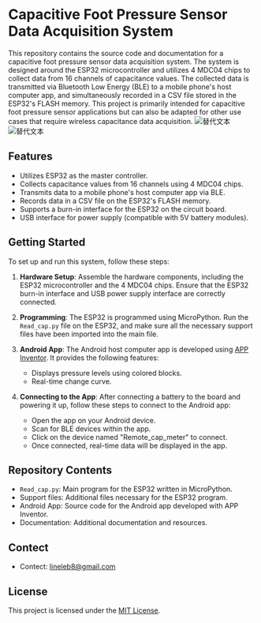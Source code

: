 # Capacitive Foot Pressure Sensor Data Acquisition System

This repository contains the source code and documentation for a capacitive foot pressure sensor data acquisition system. The system is designed around the ESP32 microcontroller and utilizes 4 MDC04 chips to collect data from 16 channels of capacitance values. The collected data is transmitted via Bluetooth Low Energy (BLE) to a mobile phone's host computer app, and simultaneously recorded in a CSV file stored in the ESP32's FLASH memory. This project is primarily intended for capacitive foot pressure sensor applications but can also be adapted for other use cases that require wireless capacitance data acquisition.
![替代文本]([https://github.com/lineleb/16-Channel-BLE-Capacitance-Collector/blob/main/APP/QQ%E5%9B%BE%E7%89%8720230903195338.jpg])
![替代文本]([[https://github.com/lineleb/16-Channel-BLE-Capacitance-Collector/blob/main/APP/QQ%E5%9B%BE%E7%89%8720230903195338.jpg](https://github.com/lineleb/16-Channel-BLE-Capacitance-Collector/blob/main/Hardware/%E5%BE%AE%E4%BF%A1%E5%9B%BE%E7%89%87_20230903195636.jpg)])

## Features

- Utilizes ESP32 as the master controller.
- Collects capacitance values from 16 channels using 4 MDC04 chips.
- Transmits data to a mobile phone's host computer app via BLE.
- Records data in a CSV file on the ESP32's FLASH memory.
- Supports a burn-in interface for the ESP32 on the circuit board.
- USB interface for power supply (compatible with 5V battery modules).

## Getting Started

To set up and run this system, follow these steps:

1. **Hardware Setup**: Assemble the hardware components, including the ESP32 microcontroller and the 4 MDC04 chips. Ensure that the ESP32 burn-in interface and USB power supply interface are correctly connected.

2. **Programming**: The ESP32 is programmed using MicroPython. Run the `Read_cap.py` file on the ESP32, and make sure all the necessary support files have been imported into the main file.

3. **Android App**: The Android host computer app is developed using [APP Inventor](https://appinventor.mit.edu/). It provides the following features:
   - Displays pressure levels using colored blocks.
   - Real-time change curve.
   
4. **Connecting to the App**: After connecting a battery to the board and powering it up, follow these steps to connect to the Android app:
   - Open the app on your Android device.
   - Scan for BLE devices within the app.
   - Click on the device named "Remote_cap_meter" to connect.
   - Once connected, real-time data will be displayed in the app.

## Repository Contents

- `Read_cap.py`: Main program for the ESP32 written in MicroPython.
- Support files: Additional files necessary for the ESP32 program.
- Android App: Source code for the Android app developed with APP Inventor.
- Documentation: Additional documentation and resources.

## Contect

- Contect: lineleb8@gmail.com

## License

This project is licensed under the [MIT License](LICENSE).
